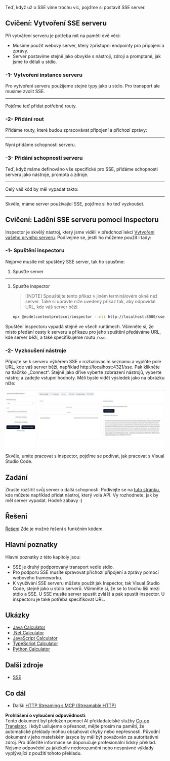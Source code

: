 <!--
CO_OP_TRANSLATOR_METADATA:
{
  "original_hash": "d90ca3d326c48fab2ac0ebd3a9876f59",
  "translation_date": "2025-07-13T20:00:47+00:00",
  "source_file": "03-GettingStarted/05-sse-server/README.md",
  "language_code": "cs"
}
-->
Teď, když už o SSE víme trochu víc, pojďme si postavit SSE server.

## Cvičení: Vytvoření SSE serveru

Při vytváření serveru je potřeba mít na paměti dvě věci:

- Musíme použít webový server, který zpřístupní endpointy pro připojení a zprávy.
- Server postavíme stejně jako obvykle s nástroji, zdroji a promptami, jak jsme to dělali u stdio.

### -1- Vytvoření instance serveru

Pro vytvoření serveru použijeme stejné typy jako u stdio. Pro transport ale musíme zvolit SSE.

---

Pojďme teď přidat potřebné routy.

### -2- Přidání rout

Přidáme routy, které budou zpracovávat připojení a příchozí zprávy:

---

Nyní přidáme schopnosti serveru.

### -3- Přidání schopností serveru

Teď, když máme definováno vše specifické pro SSE, přidáme schopnosti serveru jako nástroje, prompta a zdroje.

---

Celý váš kód by měl vypadat takto:

---

Skvěle, máme server používající SSE, pojďme si ho teď vyzkoušet.

## Cvičení: Ladění SSE serveru pomocí Inspectoru

Inspector je skvělý nástroj, který jsme viděli v předchozí lekci [Vytvoření vašeho prvního serveru](/03-GettingStarted/01-first-server/README.md). Podívejme se, jestli ho můžeme použít i tady:

### -1- Spuštění inspectoru

Nejprve musíte mít spuštěný SSE server, tak ho spusťme:

1. Spusťte server

---

1. Spusťte inspector

    > ![NOTE]
    > Spouštějte tento příkaz v jiném terminálovém okně než server. Také si upravte níže uvedený příkaz tak, aby odpovídal URL, kde váš server běží.

    ```sh
    npx @modelcontextprotocol/inspector --cli http://localhost:8000/sse --method tools/list
    ```

Spuštění inspectoru vypadá stejně ve všech runtimech. Všimněte si, že místo předání cesty k serveru a příkazu pro jeho spuštění předáváme URL, kde server běží, a také specifikujeme routu `/sse`.

### -2- Vyzkoušení nástroje

Připojte se k serveru výběrem SSE v rozbalovacím seznamu a vyplňte pole URL, kde váš server běží, například http://localhost:4321/sse. Pak klikněte na tlačítko „Connect“. Stejně jako dříve vyberte zobrazení nástrojů, vyberte nástroj a zadejte vstupní hodnoty. Měli byste vidět výsledek jako na obrázku níže:

![SSE Server běžící v inspectoru](../../../../translated_images/sse-inspector.d86628cc597b8fae807a31d3d6837842f5f9ee1bcc6101013fa0c709c96029ad.cs.png)

Skvěle, umíte pracovat s inspector, pojďme se podívat, jak pracovat s Visual Studio Code.

## Zadání

Zkuste rozšířit svůj server o další schopnosti. Podívejte se na [tuto stránku](https://api.chucknorris.io/), kde můžete například přidat nástroj, který volá API. Vy rozhodnete, jak by měl server vypadat. Hodně zábavy :)

## Řešení

[Řešení](./solution/README.md) Zde je možné řešení s funkčním kódem.

## Hlavní poznatky

Hlavní poznatky z této kapitoly jsou:

- SSE je druhý podporovaný transport vedle stdio.
- Pro podporu SSE musíte spravovat příchozí připojení a zprávy pomocí webového frameworku.
- K využívání SSE serveru můžete použít jak Inspector, tak Visual Studio Code, stejně jako u stdio serverů. Všimněte si, že se to trochu liší mezi stdio a SSE. U SSE musíte server spustit zvlášť a pak spustit inspector. U inspectoru je také potřeba specifikovat URL.

## Ukázky

- [Java Calculator](../samples/java/calculator/README.md)
- [.Net Calculator](../../../../03-GettingStarted/samples/csharp)
- [JavaScript Calculator](../samples/javascript/README.md)
- [TypeScript Calculator](../samples/typescript/README.md)
- [Python Calculator](../../../../03-GettingStarted/samples/python)

## Další zdroje

- [SSE](https://developer.mozilla.org/en-US/docs/Web/API/Server-sent_events)

## Co dál

- Další: [HTTP Streaming s MCP (Streamable HTTP)](../06-http-streaming/README.md)

**Prohlášení o vyloučení odpovědnosti**:  
Tento dokument byl přeložen pomocí AI překladatelské služby [Co-op Translator](https://github.com/Azure/co-op-translator). I když usilujeme o přesnost, mějte prosím na paměti, že automatické překlady mohou obsahovat chyby nebo nepřesnosti. Původní dokument v jeho mateřském jazyce by měl být považován za autoritativní zdroj. Pro důležité informace se doporučuje profesionální lidský překlad. Nejsme odpovědní za jakékoliv nedorozumění nebo nesprávné výklady vyplývající z použití tohoto překladu.